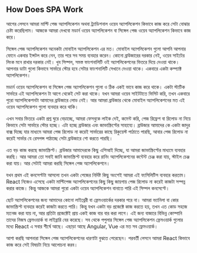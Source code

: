 ## How Does SPA Work
আগের লেসনে আমরা মাল্টি পেজ অ্যাপলিকেশন অথবা ট্র্যাডিশনাল ওয়েব অ্যাপলিকেশন কিভাবে কাজ করে সেটা বোঝার চেষ্টা করেছিলাম। আজকে আমরা দেখবো মডার্ন ওয়েব অ্যাপলিকেশন বা সিঙ্গেল পেজ ওয়েব অ্যাপলিকেশন কিভাবে কাজ করে।

সিঙ্গেল পেজ অ্যাপলিকেশন অনেকটা মোবাইল অ্যাপলিকেশন এর মত। মোবাইল অ্যাপলিকেশন গুলো আপনি আপনার ফোনে একবার ইন্সটল করে নেন, তার পরে সব সময় ব্যবহার করেন। কোনো ব্রাউজারের দরকার নেই, ওয়েব সাইটের লিংক মনে রাখার দরকার নেই। খুব সিম্পল, সমস্ত ফাংশনালিটি ওই অ্যাপলিকেশনের ভিতরে দিয়ে দেওয়া থাকে। আপনার ডাটা গুলো কিভাবে সার্ভারে স্টোর হবে সেটার ফাংশনালিটি সেখানে দেওয়া থাকে। একবারে একটা কম্প্যাক্ট অ্যাপলিকেশন।

মডার্ন ওয়েব অ্যাপলিকেশন বা সিঙ্গেল পেজ অ্যাপলিকেশন গুলো ও ঠিক একই ভাবে কাজ করে থাকে। একটা স্ট্যটিক সার্ভারে এই অ্যাপলিকেশন টা আগে থেকেই সেট করা থাকে। যখন আমরা ওয়েব সাইটটাতে ভিসিট করি, তখন একবারে পুরো অ্যাপলিকেশনটা আমাদের ব্রাউজারে লোড নেই। আর আমরা ব্রাউজার থেকে মোবাইল অ্যাপলিকেশনের মত এই ওয়েব অ্যাপলিকেশন গুলো ব্যবহার করে থাকি।

এখন সবার ভিতরে একটা প্রশ্ন ঘুরে বেড়াচ্ছে, আমরা ফেসবুকে লাইক দেই, কমেন্ট করি, পেজ রিফ্রেশ বা রিলোড না নিয়ে কিভাবে সেটা সার্ভারে স্টোর হচ্ছে। এটা হচ্ছে ব্রাউজার এবং জাভাস্ক্রিপ্টের সাহায্যে। ব্রাউজার আমাদের কে একটা জাদুর বাক্স দিচ্ছে যার মাধ্যমে আমরা পেজ রিলোড না করেই সার্ভারের কাছে রিকুয়েস্ট পাঠাতে পারছি, আবার পেজ রিলোড না করেই সার্ভার যে রেসপন্স পাঠাচ্ছে সেটা ব্রাউজারে শো করতে পারছি।

এত বড় কাজ করছে জাভাস্ক্রিপ্ট। ব্রাউজার আমাদেরকে কিছু এপিআই দিচ্ছে, যা আমরা জাভাস্ক্রিপ্টের মাধ্যমে ব্যবহার করছি। আর আমরা তো সবাই জানি জাভাস্ক্রিপ্ট ব্যবহার করে রানিং অ্যাপলিকেশনের কন্টেন্ট চেঞ্জ করা যায়, স্টাইল চেঞ্জ করা যায়। আর সেটাই আমরা করছি সিঙ্গেল পেজ অ্যাপলিকেশনে।

যখন প্রথম এই কনসেপ্টটা আসলো তখন একটা পেজের নির্দিষ্ট কিছু অংশেই আমরা এই ফ্যসিলিটিস ব্যবহার করতাম। React নিজেও এসেছে একটা মাল্টিপেজ অ্যাপলিকেশনের কিছু কিছু জায়গায় পেজ রিলোড না করেই কাজটা সম্পন্ন করার কাজে। কিন্তু আজকে আমরা পুরো একটা ওয়েব অ্যাপলিকেশন বানাতে পারি এই সিম্পল কনসেপ্টে।

ছোট অ্যাপলিকেশনের জন্য আমাদের কোনো লাইব্রেরী বা ফ্রেমওয়ার্কের দরকার পরে না। আমরা ভ্যানিলা বা কোর জাভাস্ক্রিপ্ট ব্যবহার করেই কাজটা করতে পারি। কিন্তু যখন একটা বড় প্রজেক্টে কাজ করতে হয়, তখন এত কোড সহজে ম্যনেজ করা যায় না, আর প্রতিটা প্রজেক্টেই প্রায় একই কাজ বার বার করা লাগে। এই জন্য বাজারে বিভিন্ন কোম্পানি তাদের নিজস্ব ফ্রেমওয়ার্ক বা লাইব্রারি বের করেছে। সব থেকে পপুলার সিঙ্গেল পেজ অ্যাপলিকেশন ফ্রেমওয়ার্ক গুলোর মধ্যে React এ সবার শীর্ষে আছে। এছাড়া আছে Angular, Vue এর মত সব ফ্রেমওয়ার্ক।

আশা করছি আপনারা সিঙ্গেল পেজ অ্যাপলিকেশনের ধারণাটা বুঝতে পেরেছেন। পরবর্তী লেসনে আমরা React কিভাবে কাজ করে সেই বিষয়টা নিয়ে আলোচনা করব।
